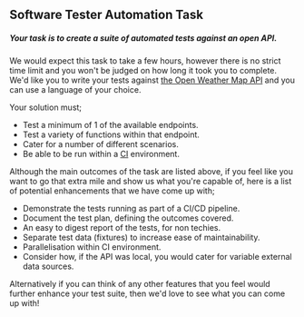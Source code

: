 ## Software Tester Automation Task

##### Your task is to create a suite of automated tests against an open API.

We would expect this task to take a few hours, however there is no strict time limit and you won't be judged on how long it took you to complete. We'd like you to write your tests against [the Open Weather Map API](https://openweathermap.org/api) and you can use a language of your choice.

Your solution must;

* Test a minimum of 1 of the available endpoints.
* Test a variety of functions within that endpoint.
* Cater for a number of different scenarios.
* Be able to be run within a [CI](https://en.wikipedia.org/wiki/Continuous_integration) environment.

Although the main outcomes of the task are listed above, if you feel like you want to go that extra mile and show us what you're capable of, here is a list of potential enhancements that we have come up with;

* Demonstrate the tests running as part of a CI/CD pipeline.
* Document the test plan, defining the outcomes covered.
* An easy to digest report of the tests, for non techies.
* Separate test data (fixtures) to increase ease of maintainability.
* Parallelisation within CI environment.
* Consider how, if the API was local, you would cater for variable external data sources.

Alternatively if you can think of any other features that you feel would further enhance your test suite, then we'd love to see what you can come up with!
